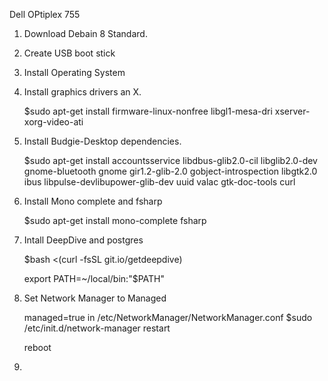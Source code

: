 Dell OPtiplex 755


1. Download Debain 8 Standard.

2. Create USB boot stick

3. Install Operating System

4. Install graphics drivers an X.

     $sudo apt-get install firmware-linux-nonfree libgl1-mesa-dri xserver-xorg-video-ati
     
5. Install Budgie-Desktop dependencies.
	
     $sudo apt-get install accountsservice libdbus-glib2.0-cil libglib2.0-dev gnome-bluetooth gnome gir1.2-glib-2.0 gobject-introspection libgtk2.0 ibus libpulse-devlibupower-glib-dev uuid valac gtk-doc-tools curl

6. Install Mono complete and fsharp

     $sudo apt-get install mono-complete fsharp

7. Intall DeepDive and postgres

     $bash <(curl -fsSL git.io/getdeepdive)

     export PATH=~/local/bin:"$PATH"

8. Set Network Manager to Managed

	managed=true in /etc/NetworkManager/NetworkManager.conf
	$sudo /etc/init.d/network-manager restart

	reboot
9.



 
